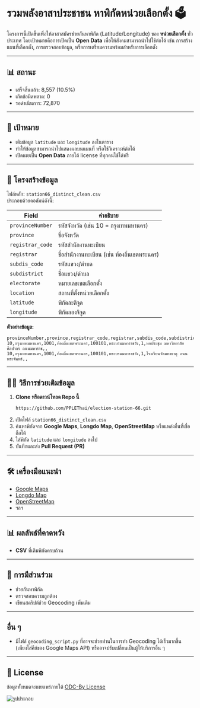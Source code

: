 # รวมพลังอาสาประชาชน หาพิกัดหน่วยเลือกตั้ง 🗳️

โครงการนี้เปิดขึ้นเพื่อให้อาสาสมัครช่วยกันหาพิกัด (Latitude/Longitude) ของ **หน่วยเลือกตั้ง** ทั่วประเทศ โดยเป้าหมายคือการเปิดเป็น **Open Data** เพื่อให้สังคมสามารถนำไปใช้ต่อได้ เช่น การสร้างแผนที่เลือกตั้ง, การตรวจสอบข้อมูล, หรือการเตรียมความพร้อมสำหรับการเลือกตั้ง

---

## 📊 สถานะ
   - เสร็จสิ้นแล้ว: 8,557 (10.5%)
   - เกิดข้อผิดพลาด: 0
   - รอดำเนินการ: 72,870

---

## 🎯 เป้าหมาย
- เติมข้อมูล `latitude` และ `longitude` ลงในตาราง
- ทำให้ข้อมูลสามารถนำไปแสดงผลบนแผนที่ หรือใช้วิเคราะห์ต่อได้
- เปิดเผยเป็น **Open Data** ภายใต้ license ที่ทุกคนใช้ได้ฟรี

---

## 📂 โครงสร้างข้อมูล
ไฟล์หลัก: `station66_distinct_clean.csv`  
ประกอบด้วยคอลัมน์ดังนี้:

| Field           | คำอธิบาย |
|-----------------|-----------|
| `provinceNumber` | รหัสจังหวัด (เช่น 10 = กรุงเทพมหานคร) |
| `province`       | ชื่อจังหวัด |
| `registrar_code` | รหัสสำนักงานทะเบียน |
| `registrar`      | ชื่อสำนักงานทะเบียน (เช่น ท้องถิ่นเขตพระนคร) |
| `subdis_code`    | รหัสแขวง/ตำบล |
| `subdistrict`    | ชื่อแขวง/ตำบล |
| `electorate`     | หมายเลขเขตเลือกตั้ง |
| `location`       | สถานที่ตั้งหน่วยเลือกตั้ง |
| `latitude`       | พิกัดละติจูด |
| `longitude`      | พิกัดลองจิจูด |

**ตัวอย่างข้อมูล:**
```csv
provinceNumber,province,registrar_code,registrar,subdis_code,subdistrict,electorate,location,latitude,longitude
10,กรุงเทพมหานคร,1001,ท้องถิ่นเขตพระนคร,100101,พระบรมมหาราชวัง,1,หอประชุม มหาวิทยาลัยศิลปากร ถนนมหาราช,,
10,กรุงเทพมหานคร,1001,ท้องถิ่นเขตพระนคร,100101,พระบรมมหาราชวัง,1,โรงเรียนวัดมหาธาตุ ถนนพระจันทร์,,
```

---

## 🙋‍♀️ วิธีการช่วยเติมข้อมูล

1. **Clone หรือดาวน์โหลด Repo นี้**
   ```bash
   https://github.com/PPLEThai/election-station-66.git
   ```
2. เปิดไฟล์ `station66_distinct_clean.csv`  
3. ค้นหาพิกัดจาก **Google Maps**, **Longdo Map**, **OpenStreetMap** หรือแหล่งอื่นที่เชื่อถือได้  
4. ใส่พิกัด `latitude` และ `longitude` ลงไป  
5. บันทึกและส่ง **Pull Request (PR)**

---

## 🛠️ เครื่องมือแนะนำ
- [Google Maps](https://maps.google.com/)
- [Longdo Map](https://map.longdo.com/)
- [OpenStreetMap](https://www.openstreetmap.org/)
- ฯลฯ

---

## 📊 ผลลัพธ์ที่คาดหวัง
- **CSV** ที่เติมพิกัดครบถ้วน  

---

## 🤝 การมีส่วนร่วม
- ช่วยกันหาพิกัด  
- ตรวจสอบความถูกต้อง  
- เขียนสคริปต์ช่วย Geocoding เพิ่มเติม

---

## อื่น ๆ
- มีไฟล์ `geocoding_script.py` ที่อาจจะช่วยท่านในการทำ Geocoding ได้เร็วมากขึ้น (เพียงใส่คีย์ของ Google Maps API) หรืออาจปรับเปลี่ยนเป็นผู้ให้บริการอื่น ๆ

---

## 📜 License
ข้อมูลทั้งหมดจะเผยแพร่ภายใต้ [ODC-By License](https://opendatacommons.org/licenses/by/)

![รูปประกอบ](https://raw.githubusercontent.com/PPLEThai/election-station-66/refs/heads/main/cp-image.png)



















